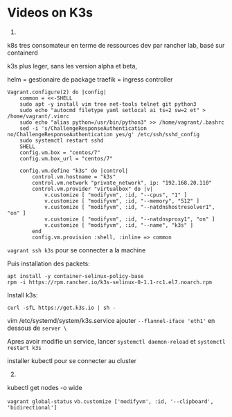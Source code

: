 # Videos on K3s

1)
k8s tres consomateur en terme de ressources
dev par rancher lab, basé sur containerd

k3s plus leger, sans les version alpha et beta,

helm = gestionaire de package
traefik = ingress controller

```
Vagrant.configure(2) do |config|
    common = <<-SHELL
    sudo apt -y install vim tree net-tools telnet git python3
    sudo echo "autocmd filetype yaml setlocal ai ts=2 sw=2 et" > /home/vagrant/.vimrc
    sudo echo "alias python=/usr/bin/python3" >> /home/vagrant/.bashrc
    sed -i 's/ChallengeResponseAuthentication no/ChallengeResponseAuthentication yes/g' /etc/ssh/sshd_config
    sudo systemctl restart sshd
    SHELL
    config.vm.box = "centos/7"
    config.vm.box_url = "centos/7"

    config.vm.define "k3s" do |control|
        control.vm.hostname = "k3s"
        control.vm.network "private_network", ip: "192.168.20.110"
        control.vm.provider "virtualbox" do |v|
            v.customize [ "modifyvm", :id, "--cpus", "1" ]
            v.customize [ "modifyvm", :id, "--memory", "512" ]
            v.customize [ "modifyvm", :id, "--natdnshostresolver1", "on" ]
            v.customize [ "modifyvm", :id, "--natdnsproxy1", "on" ]
            v.customize [ "modifyvm", :id, "--name", "k3s" ]
        end
        config.vm.provision :shell, :inline => common
```
`vagrant ssh k3s` pour se connecter a la machine

Puis installation des packets:
```
apt install -y container-selinux-policy-base
rpm -i https://rpm.rancher.io/k3s-selinux-0-1.1-rc1.el7.noarch.rpm
```
Install k3s:
```
curl -sfL https://get.k3s.io | sh -
```

vim /etc/systemd/system/k3s.service
ajouter `--flannel-iface 'eth1'` en dessous de `server \`

Apres avoir modifie un service, lancer `systemctl daemon-reload`
et `systemctl restart k3s`

installer kubectl pour se connecter au cluster


2)
kubectl get nodes -o wide


`vagrant global-status`
`vb.customize ['modifyvm', :id, '--clipboard', 'bidirectional']`